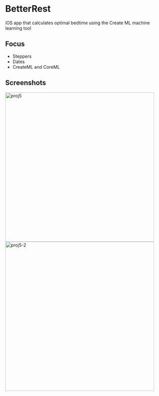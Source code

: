 # BetterRest
iOS app that calculates optimal bedtime using the Create ML machine learning tool

## Focus
* Steppers
* Dates
* CreateML and CoreML

## Screenshots
<p float="left">
  <img align="left" width="473" alt="proj5" src="https://user-images.githubusercontent.com/29722295/195445237-a95e97bc-ec0b-4023-8af5-183b231157eb.png">
  <img align="left" width="473" alt="proj5-2" src="https://user-images.githubusercontent.com/29722295/195445040-50fb82d3-673f-4bed-b058-703a93d05421.png">
</p>

